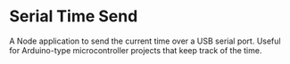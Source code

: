 # Serial Time Send

A Node application to send the current time over a USB serial port. Useful for Arduino-type microcontroller projects that keep track of the time.
